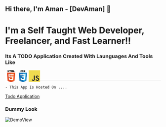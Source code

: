 ## Hi there, I'm Aman - [DevAman] 👋

# I'm a Self Taught Web Developer, Freelancer, and Fast Learner!!

### Its A TODO Application Created With Launguages And Tools Like 

<img align="left" alt="HTML5" width="38px" src="https://raw.githubusercontent.com/github/explore/80688e429a7d4ef2fca1e82350fe8e3517d3494d/topics/html/html.png" />
<img align="left" alt="CSS3" width="38px" src="https://raw.githubusercontent.com/github/explore/80688e429a7d4ef2fca1e82350fe8e3517d3494d/topics/css/css.png" />
<img align="left" alt="JavaScript" width="37px" src="https://raw.githubusercontent.com/github/explore/80688e429a7d4ef2fca1e82350fe8e3517d3494d/topics/javascript/javascript.png" />

<br>

***

```
- This App Is Hosted On ....
```
[Todo Application](https://devaman-sudo.github.io/TODO-LIST/ "TODO APP")


### Dummy Look

![DemoView](/DemoView.png)
